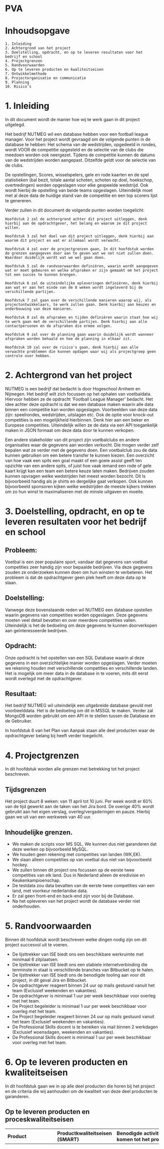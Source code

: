 # PVA

# Inhoudsopgave
```
1. Inleiding
2. Achtergrond van het project 
3. Doelstelling, opdracht, en op te leveren resultaten voor het bedrijf en school 
4. Projectgrenzen 
5. Randvoorwaarden 
6. Op te leveren producten en kwaliteitseisen 
7. Ontwikkelmethode 
8. Projectorganisatie en communicatie 
9. Planning 
10. Risico’s 
```


# 1. Inleiding
In dit document wordt de manier hoe wij te werk gaan in dit project uitgelegd.

Het bedrijf NUTMEG wil een database hebben voor een football league manager.
Voor het project wordt gevraagd om de volgende punten in de database te hebben:
Het schema van de wedstrijden, opgedeeld in rondes, wordt VOOR de competitie opgesteld en de selectie van de clubs die meedoen worden ook neergezet.
Tijdens de competitie kunnen de datums van de wedstrijden worden aangepast. Ditzelfde geldt voor de selectie van de clubs.

De opstellingen, Scores, wisselspelers, gele en rode kaarten en de spel statistieken (bal bezit, totale aantal schoten, schoten op doel, hoekschop, overtredingen) worden opgeslagen voor elke gespeelde wedstrijd. Ook wordt hierbij de opstelling van beide teams opgeslagen. Uiteindelijk moet met al deze data de huidige stand van de competitie en een top scorers lijst te genereren.

Verder zullen in dit document de volgende punten worden toegelicht:

    Hoofdstuk 2 zal de achtergrond achter dit project uitleggen, denk hierbij aan de opdrachtgever, het belang en waarom ze dit project willen.

    Hoofdstuk 3 zal het doel van dit project uitleggen, denk hierbij aan waarom dit project en wat er allemaal wordt verwacht.

    Hoofdstuk 4 zal over de projectgrenzen gaan, In dit hoofdstuk worden de grenzen aangegeven door aan te geven wat we net niet zullen doen. Waardoor duidelijk wordt wat we wel gaan doen.

    Hoofdstuk 5 zal de randvoorwaarden definiëren, waarin wordt aangegeven wat er moet gebeuren en welke afspraken er zijn gemaakt om het project tot een succes te kunnen brengen.

    Hoofdstuk 6 zal de uiteindelijke opleveringen definiëren, denk hierbij aan wat er aan het einde van de 8 weken wordt ingeleverd bij de verschillende partijen.

    Hoofdstuk 7 zal gaan over de verschillende manieren waarop wij, als projectontwikkelaars, te werk zullen gaan. Denk hierbij aan keuzes en onderbouwing van deze manieren.

    Hoofdstuk 8 zal de afspraken en tijden definiëren waarin staat hoe wij te werk gaan met de verschillende partijen. Denk hierbij aan alle contactpersonen en de afspraken die ermee volgen.

    Hoofdstuk 9 zal over de planning gaan waarin duidelijk wordt wanneer afspraken worden behaald en hoe de planning in elkaar zit.

    Hoofdstuk 10 zal over de risico's gaan, denk hierbij aan alle verwachte problemen die kunnen opdagen waar wij als projectgroep geen controle over hebben.

# 2. Achtergrond van het project
NUTMEG is een bedrijf dat bedacht is door Hogeschool Arnhem en Nijmegen. Het bedrijf wilt zich focussen op het ophalen van voetbaldata. Hiervoor hebben ze de opdracht 'Football League Manager' bedacht. Het idee achter deze opdracht is dat we een database maken waarin alle data binnen een competitie kan worden opgeslagen. Voorbeelden van deze data zijn: speelrondes, wedstrijden, uitslagen etc. Ook de optie voor knock-out competities is een mogelijkheid hierbinnen. Denk hier aan een beker en Europese competities. Uiteindelijk willen ze de data via een API toegankelijk maken in JSON formaat om deze data door te kunnen verkopen. 

Een andere stakeholder van dit project zijn voetbalclubs en andere organisaties waar de gegevens aan worden verkocht. Die mogen verder zelf bepalen wat ze verder met de gegevens doen. Een voetbalclub zou de data kunnen gebruiken om een betere transfer te kunnen kiezen. Een overzicht van hoe vaak een spits een goal maakt of een goeie assist geeft ten opzichte van een andere spits, of juist hoe vaak iemand een rode of gele kaart krijgt kan een team een betere keuze laten maken. Bedrijven zouden kunnen opvragen welke wedstrijden het meest worden bezocht. Dit Is bijvoorbeeld handig als je shirts en dergelijke gaat verkopen. Ook kunnen bijvoorbeeld sponsoren kijken welke wedstrijden de meeste kijkers trekken om zo hun winst te maximaliseren met de minste uitgaven en moeite.


# 3. Doelstelling, opdracht, en op te leveren resultaten voor het bedrijf en school
## Probleem:
Voetbal is een zeer populaire sport, vandaar dat gegevens van voetbal competities zeer handig zijn voor bepaalde bedrijven. Via deze gegevens zouden ze onderzoeken kunnen doen om hun winsten te verbeteren. Het probleem is dat de opdrachtgever geen plek heeft om deze data op te slaan.
## Doelstelling:
Vanwege deze bovenstaande reden wil NUTMEG een database opstellen waarin gegevens van competities worden opgeslagen. Deze gegevens moeten veel detail bevatten en over meerdere competities vallen. Uiteindelijk is het de bedoeling om deze gegevens te kunnen doorverkopen aan geïnteresseerde bedrijven.
## Opdracht:
Onze opdracht is het opstellen van een SQL Database waarin al deze gegevens in een overzichtelijke manier worden opgeslagen. Verder moeten we rekening houden met verschillende competities en verschillende landen. Het is mogelijk om meer data in de database in te voeren, mits dit eerst wordt overlegd met de opdrachtgever.
## Resultaat:
Het bedrijf NUTMEG wil uiteindelijk een uitgebreide database gevuld met voorbeelddata. Het is de bedoeling om dit in MSSQL te maken. Verder zal MongoDB worden gebruikt om een API in te stellen tussen de Database en de Gebruiker.

In hoofdstuk 6 van het Plan van Aanpak staan alle deel producten waar de opdrachtgever belang bij heeft verder toegelicht.

# 4. Projectgrenzen
In dit hoofdstuk worden alle grenzen met betrekking tot het project beschreven.

## Tijdsgrenzen
Het project duurt 8 weken: van 11 april tot 10 juni. Per week wordt er 60% van de tijd gewerkt aan de taken van het Jira bord. De overige 40% wordt gebruikt aan het eigen verslag, overleg/vergaderingen en pauze. Hierbij gaan we uit van een werkweek van 40 uur.

## Inhoudelijke grenzen.
- We maken de scripts voor MS SQL, We kunnen dus niet garanderen dat deze werken op bijvoorbeeld MySQL.
- We houden geen rekening met competities van landen (WK,EK).
- We slaan alleen competities op van voetbal dus niet van bijvoorbeeld hockey.
- We zullen binnen dit project ons focussen op de eerste twee competities van elk land. Dus in Nederland alleen de eredivisie en Keukenkampioenschap.
- De testdata zou data bevatten van de eerste twee competities van een land, met voorkeur nederlandse data.
- Er zal geen front-end en back-end zijn voor bij de Database. 
- Na het opleveren van het project wordt de database verder niet onderhouden.

# 5. Randvoorwaarden
Binnen dit hoofdstuk wordt beschreven welke dingen nodig zijn om dit project succesvol uit te voeren.  
- De lijsttrekker van ISE biedt ons een beschikbare werkruimte met minimaal 6 zitplaatsen.
- De lijsttrekker van ISE biedt ons een stabiele internetverbinding die tenminste in staat is verschillende branches van Bitbucket op te halen.
- De lijsttrekker van ISE biedt ons de benodigde tooling aan voor dit project, in dit geval Jira en Bitbucket.
- De opdrachtgever reageert binnen 24 uur op mails gestuurd vanuit het team (Exclusief weekenden en vakanties).
- De opdrachtgever is minimaal 1 uur per week beschikbaar voor overleg met het team.
- De Project begeleider is minimaal 1 uur per week beschikbaar voor overleg met het team.
- De Project begeleider reageert binnen 24 uur op mails gestuurd vanuit het team (Exclusief weekenden en vakanties).
- De Professional Skills docent is te bereiken via mail binnen 2 werkdagen (Exclusief woensdagen, weekenden en vakanties).
- De Professional Skills docent is minimaal 1 uur per week beschikbaar voor overleg met het team.

# 6. Op te leveren producten en kwaliteitseisen
In dit hoofdstuk gaan we in op alle deel producten die horen bij het project en de criteria die wij aanhouden om de kwaliteit van deze deel producten te garanderen.
## Op te leveren producten en proceskwaliteitseisen

| Product | Productkwaliteitseisen (SMART) | Benodigde activiteiten om te komen tot het product | Proceskwaliteitseisen (5xW 1xH) |
| :--- | :--- | :--- | :--- |
| Plan van Aanpak | Zie Definition of Done PvA | Lezen "Toelichting PvA V3.1", PvA hoofstukken schrijven met toelichting, interview met de opdrachtgever over onderwerpen PvA houden | Iedere taak met betrekking tot het Plan van Aanpak wordt na uitvoering gereviewd door minimaal 2 leden van team B2. De taken zijn te vinden op het JIRA bord van team B2. Het reviewen vindt plaats op Bitbucket en er wordt gecontroleerd op inhoud, spelling, taal en grammatica volgens de Definition of Done. Fouten in inhoud worden verbeterd in overleg, fouten in spelling, taal en grammatica worden direct verbeterd |
| Functioneel Ontwerp | Zie Definition of Done Functioneel ontwerp | Lezen "PP5_FO_TO_HappyTravel_NL_v1", Schrijven hoofdstukken Casus beschrijving, Concrete voorbeelden, CDM, Domeinen toelichten, omschrijving domein concepten, onderbouwing van cursus en constraints | Iedere taak met betrekking tot het Functioneel ontwerp wordt na uitvoering gereviewd door minimaal 2 leden van team B2. De taken zijn te vinden op het JIRA bord van team B2. Het reviewen vindt plaats op Bitbucket en er wordt gecontroleerd op inhoud, spelling, taal en grammatica volgens de Definition of Done. Fouten in inhoud worden verbeterd in overleg, fouten in spelling, taal en grammatica worden direct verbeterd |
| Technisch Ontwerp | Zie Definition of Done Technisch Ontwerp | Lezen "PP5_FO_TO_HappyTravel_NL_v1" schrijven hoofdstukken PDM, beschrijving tabellen en kolomen en intergrity rules | Iedere taak met betrekking tot het Technisch Ontwerp wordt na uitvoering gereviewd door minimaal 2 leden van team B2. De taken zijn te vinden op het JIRA bord van team B2. Het reviewen vindt plaats op Bitbucket en er wordt gecontroleerd op inhoud, spelling, taal en grammatica volgens de Definition of Done. Fouten in inhoud worden verbeterd in overleg, fouten in spelling, taal en grammatica worden direct verbeterd. |
| SQL Query's | Zie Definition of Done SQL query's | Lezen Templates van de query's op Bitbucket, sql query's schrijven | Iedere taak met betrekking tot SQL query's wordt na uitvoering gereviewd door minimaal 2 leden van team B2. De taken zijn te vinden op het JIRA bord van team B2. Het reviewen vindt plaats op Bitbucket en er wordt gecontroleerd op inhoud, spelling, taal en grammatica volgens de Definition of Done. Fouten in inhoud worden verbeterd in overleg, fouten in spelling, taal en grammatica worden direct verbeterd. |
| Overdracht document | Zie Definition of Done Overdracht document | Analyseren overdracht document van het OOSE Project om tot de correcte inhoud te komen, overdracht document schrijven | Iedere taak met betrekking tot het overdracht document wordt na uitvoering gereviewd door minimaal 2 leden van team B2. De taken zijn te vinden op het JIRA bord van team B2. Het reviewen vindt plaats op Bitbucket en er wordt gecontroleerd op inhoud, spelling, taal en grammatica volgens de Definition of Done. Fouten in inhoud worden verbeterd in overleg, fouten in spelling, taal en grammatica worden direct verbeterd. |
| Onderzoeksverslag | Zie Definition of Done Onderzoeksverslag | Er worden hoofd en deelvragen opgesteld, Er wordt antwoord gegeven op de hoofdvraag in de conclusie. Lezen template_onderzoeksverslag in Bitbucket| Iedere taak met betrekking tot het onderzoeksverslag wordt na uitvoering gereviewd door minimaal 2 leden van team B2. De taken zijn te vinden op het JIRA bord van team B2. Het reviewen vindt plaats op Bitbucket en er wordt gecontroleerd op inhoud, spelling, taal en grammatica volgens de Definition of Done. Fouten in inhoud worden verbeterd in overleg, fouten in spelling, taal en grammatica worden direct verbeterd. |
| Database | Zie Definition of Done Database | Lezen "PP0_1 Normaalvormen123 NL_v1.pdf" en "PP1_1 Datakwaliteit NL_v1.pdf", schrijven tabellen, constraints en triggers volgens het TO | Iedere taak met betrekking tot de database wordt na uitvoering gereviewd door minimaal 2 leden van team B2. De taken zijn te vinden op het JIRA bord van team B2. Het reviewen vindt plaats op Bitbucket en er wordt gecontroleerd op functionaliteit, inhoud, spelling, taal en grammatica volgens de Definition of Done. Fouten in functionaliteit en inhoud worden verbeterd in overleg, fouten in spelling, taal en grammatica worden direct verbeterd. |



## Definition of Done

### Plan van Aanpak
- Het document voldoet aan de AIM controlekaart.
- Het gehele document is in het Nederlands.
- Het document heeft de goedkeuring van de opdrachtgever, de projectbegeleider en de Professional Skills docent.

### Functioneel Ontwerp
- Het document voldoet aan de AIM controlekaart.
- Het gehele document is in het Nederlands.
- Het document heeft de goedkeuring van de opdrachtgever en de projectbegeleider.

### Technisch Ontwerp
- Het document voldoet aan de AIM controlekaart.
- Het gehele document is in het Nederlands.
- Het document heeft de goedkeuring van de opdrachtgever en de projectbegeleider.

### SQL query's
- De SQL query komt overeen met de bijbehorende template op Bitbucket.
- De SQL query is in het Engels.
- Stored procedures en triggers hebben bijbehorende unit tests.
 
###  Overdracht document
- Het document is in het Nederlands.
- Het document voldoet aan de AIM controlekaart.

### Onderzoeksverslag
- Het document is in het Nederlands.
- Het document voldoet aan de AIM controlekaart.
- Het document heeft de goedkeuring van de projectbegeleider.

### Database
- De database voldoet aan de 3de normaalvorm.
- De database is in het Engels.
- De database komt overeen met het Technisch Ontwerp.


# 7. Ontwikkelmethode
Voor dit project zal er met RUP worden gewerkt. RUP, Rational Unified Process, is een agile software ontwikkelmethode waarin de levenscyclus van een project in fasen is verdeeld. De vier fasen zijn Begin of startfase, uitwerkingsfase, bouw of constructiefase en overgangsfase. RUP is iteratief, dit komt omdat alle kernactiviteiten gedurende het hele project terugkeren. 

Elke fase wordt afgesloten met een mijlpaal. Dit is een punt waar kritische beslissingen gemaakt moeten worden. Om deze beslissingen te kunnen maken moeten de doelstellingen gehaald zijn.

In de methode RUP zijn ook een aantal rollen gedefinieerd. Wij hebben de volgende rollen voor ons project team. Verder in het document, bij hoofdstuk 8 staat verder uitgewerkt wie welke rol aanneemt tijdens het project.

### Tester 
De rol van Tester is verantwoordelijk voor het specificeren van test cases en het vastleggen daarvan in een Testontwerp. Daarnaast draagt hij zorg voor het uitvoeren ervan.

### Informatieanalist 
De rol van Informatieanalist is verantwoordelijk voor het helder krijgen van requirements en het modelleren van Use Cases, waardoor hij de functionaliteit en grenzen van het te bouwen systeem bepaalt en bewaakt.

### Use Case Ontwerper 
De rol van Use Case Ontwerper is verantwoordelijk voor het specificeren van Use Cases, inclusief schermontwerpen en schermverloop.
Softwarearchitect

### Softwarearchitect
De rol van Softwarearchitect is verantwoordelijk voor het maken, beargumenteren en documenteren van de technische keuzes in het project, die de architectuur en dus de technische grenzen en mogelijkheden voor de te bouwen applicatie bepalen. Tevens draagt de Softwarearchitect de verantwoordelijkheid voor het communiceren van de architectuur en ziet hij erop toe dat deze ook wordt geïmplementeerd.

### Programmeur
De rol van Programmeur is verantwoordelijk voor het technisch ontwerpen, ontwikkelen, documenteren en (het automatiseren van) testen van software.


### Fase 1: Start
Tijdens de eerst fase wordt de structuur en het basisidee van het project vastgesteld. het team vergadert over de noodzaak van het project maar ook over de levensvatbaarheid en geschiktheid. Onder de levensvatbaarheid en geschiktheid vallen ook de verwachte kosten en middelen die nodig zijn om het project te voltooien. Een aantal voorbeelden van resultaten na de eerste fase kunnen zijn:
- Een visieverklaring
- Eerste usecase (20% voltooid)
- Marktonderzoekresultaten
- Financiële prognose
- Risicobeoordeling
- Projectplan
- Bedrijfs- of verdienmodel
- Prototypen

### Fase 2: Uitwerking
Tijdens de uitwerkingsfase van het RUP worden de vereiste van het systeem beoordeeld en geanalyseerd. Op dit punt begint het project vorm te krijgen. Op dit punt analyseer je de problemen en leg je een fundering voor de toekomstige architectuur. Resultaten van de tweede fase zouden kunnen zijn:
- Usecase (80% voltooid)
- Beschrijving uitvoerbare architectuur
- Ontwikkelingsplan project
- Prototypen om risico’s aan te pakken
- Gebruikershandleiding

### Fase 3: Constructie
In de constructiefase wordt de software volledig gebouwd. De nadruk ligt op het bouwen van alle componenten en andere onderdelen van het systeem. Het grootste deel van de codering vindt plaats tijdens deze fase. Resultaten van de derde fase kunnen bestaan uit:
- Volledig voltooid softwaresysteem
- Handleidingen voor de gebruiker

### Fase 4: Overgang
In de overgangsfase is om het product over te dragen aan de nieuwe gebruiker. Op het moment dat de gebruiker het systeem in gebruik neemt komen er altijd nieuwe problemen naar boven. Dit vereist dat er veranderingen moeten worden aangebracht in het systeem. Het doel is echter wel om de overgang zo soepel te laten verlopen. Resultaten in de laatste fase kunnen bestaan uit: 
- Beta tests
- Conversie van bestaande databases gebruiker
- Training nieuwe gebruikers
- Uitrol product naar marketing en distributie

# 8. Projectorganisatie en communicatie
Buiten het ontwikkelteam zijn er een aantal andere mensen betrokken in dit project;
De Projectbegeleider van dit project is Frank Tempelman (Frank.Tempelman@han.nl). Hellen Visser is de professional skills coach (Helen.Visser@han.nl) en de opdrachtgever wordt gespeeld door Michel Koolwaaij (Michel.Koolwaaij@han.nl), met als personage de vertegenwoordiger van NUTMEG.

Met de projectbegeleider is geen vast contactmoment afgesproken. Deze heeft hij aangegeven later in te plannen. 
Met de opdrachtgever is afgesproken om in de constructie fase iedere iteratie de voortgang te laten zien. Dit is een licht overblijfsel van SCRUM die we behouden in dit project.
Met de professional skills coach is afgesproken om iedere Dinsdag van 13:00 tot 14:00 contact te hebben.


Het ontwikkelteam bestaat uit de volgende leden:
| Naam | Studentnummer | Student e-mail | Rup rol |
|------|---------------|----------------|---------|
| Ivar de Vries     | 635093 | i.devries@student.han.nl | Informatie Analyst |
| Wouter Verhoeven  | 518693 | w.verhoeven2@student.han.nl | Softwarearchitect |
| Timo Wagener      | 657282 | t.wagener@student.han.nl | Programmeur |
| Wijnand van Zyl   | 655269 | w.vanzyl@student.han.nl | Use case ontwerper |
| Bram Bakker       | 599907 | bmh.bakker@student.han.nl | Programmeur |
| Sietse Noordbruis | 581905 | s.noordbruis@student.han.nl | Tester |

# 9. Planning
(T) = Groepsproduct <br>
(I) = Individueel product <br>
| Week | Fase | Producten | cursus |
| :--- | :--- | :---  | :--- |
| Week 1 (11-4-2022 - 15-4-2022) | Inception-Iteratie | (T)PvA, (I)2 leerdoelen
| Week 2 (18-4-2022 - 22-4-2022) | Elaboration-Iteratie  |
| Week 3 (25-4-2022 - 29-4-2022) | Elaboration-Iteratie  | | NS lezing (25-4-2022 13:00)
| Week 4 (09-5-2022 - 13-5-2022) | Elaboration-Iteratie einde  10-5 & begin Constructie-Iteratie 1 | Eerste versie FO, Eerste versie TO, Architectueel Prototype en Eerste versie projectverslag
| Week 5 (16-5-2022 - 20-5-2022) | Constructie-Iteratie 1 einde 20-5 | Verbeterde versie FO, Verbeterde versie TO en Deel 1 van het systeem
| Week 6 (23-5-2022 - 27-5-2022) | Constructie-Iteratie 2 | Derde versie van FO, Volledige versie van TO
| Week 7 (30-5-2022 - 03-6-2022) | Constructie-Iteratie 2 einde 31-5 & begin Constructie-Iteratie 3 | FO, TO en Deel 2 van het systeem
| Week 8 (06-6-2022 - 10-6-2022) | Constructie-Iteratie 3 einde 10-6 | FO, TO, Deel 3 van het systeem en je project verslag in
| Week 9 (13-6-2022 - 17-6-2022) | Transitie-Iteratie | Volledige project
| Week 10 (20-6-2022 - 24-6-2022) | Transitie-Iteratie | Volledige project

Alle fases die in de planning staan beschreven staan gedetailleerd uitgelegd in het hoofdstuk ontwikkelmethode.

## Standaard contactmomenten <br>
| Weekdag | Tijd | Uitgenodigde |
|:--- |:---  | :---
|Dinsdag | 13:00-14:00 | Helen Visser

## Inlever momenten
| Datum | Tijd | product|
|:--- |:---  | :--- |
|15-04-2022 | 16:00 | Individuele projectvoorbereiding |
|15-05-2022 | 16:00 | Groepsbeoordeling tussentijds|
|15-05-2022 | 16:00 | Verantwoording projectbijdrage |
|09-06-2022 | 16:00 | Groepsbeoordeling aan het eind |
|09-06-2022 | 16:00 | Verantwoording projectbijdrage aan het eind | 

## Overige vrije dagen
| Datum | Dag |
|:--- |:---  |
|15-4-2022 | Goede vrijdag |
|18-4-2022 | 2e paasdag |
|27-4-2022 | Koningsdag |
|02-5-2022 - 06-5-2022 | Mei vakantie |
|26-5-2022 | Hemelvaartsdag |
|27-5-2022 | Dag na Hemelvaart |

# 10. Risico’s
Dit hoofdstuk is een soort 'final check''. Een risico is iets wat buiten onze macht/invloed op kan treden, en als het optreedt dan wordt de doelstelling van het project niet voldoende behaald. Deze risico's worden in het tabel hieronder weergegeven. Hierdoor lopen we niet zomaar vast en zal het probleem niet zoveel tijd kosten omdat we van te voren al bedacht hebben hoe we het probleem gaan oplossen.
| Risico | Kans | Impact| Tegenmaatregel| uitwijkstrategie|
|------|---------------|----------------| -------------| ---------|
| Crashen van IDE | Klein   | Middel | Goed gebruik maken van git technieken om de schade te beperken | Andere IDE vinden|  
| Langdurige Absentie van teamlid| Klein  | Groot |  Taken opnieuw inplannen |  Contact zoeken met teamlid en afspreken wat er gaat gebeuren|
| Trein rijdt niet | Klein| Middel | Thuis werken| ander vervoer regelen|
|Wifi op de HAN werkt niet|Klein| Middel |Werken op 4G of offline verder werken| Thuis werken|
|Geen contact krijgen met opdrachtgever| Klein| Groot|-|Naar de project begeleider gaan|
|School gaat dicht en terug online|Klein|Middel|-|Met de projectbegeleider hoe we verder gaan
|Voorbeeldgegevens voor de database zijn niet automatisch of geautomatiseerd te bemachtigen| Middel | Middel | - | Gegevens handmatig overschrijven |
| Dataverlies. | Klein | Groot | Dagelijks Back-ups maken van de gemaakte content.| Planning aanpassen en de verloren data zo snel mogelijk herstellen |
| Groepslid kan door omstandigheden tijdelijk niet aan project werken. | Middel | Middel | De projectgroep zorgt er voor dat kennis over een specifiek onderwerp gedeeld wordt met het team. Zo ontstaan er geen specialisten die onmisbaar zijn voor het projectteam. | Taken van de des betreffende teamlid opvangen en verdelen onder de resterende teamleden.
Taken komen door tijd te kort niet af. | Groot | Middel | Tijden altijd iets ruimer schatten dan verwachting | Planning aanpassen en prioriteiten stellen voor de komende taken.
Groepslid stop per direct met de opleiding. | Klein | Groot | Groepslid gemotiveerd houden en ernaar laten streven om te blijven werken. | Taken schrappen en prioriteiten stellen voor de overige taken.
Groepsleden hebben een wisselende kennis van de gebruikte technieken | Middel | Middel | Groepsleden met gebrek aan kennis tijdens het project bijleren. | Groepsleden hoeven niet te werken aan irrelevante onderdelen waarvan zij geen kennis hebben.
De eindgebruikers ervaren de applicatie anders dan voorzien | Klein | Groot | De eindgebruikers betrekken tijdens de ontwikkeling | De eindgebruikers voorzien van applicatiehandleiding.
De product owner ziet zelf risico’s (bijv. financiële problemen of fusering) | Klein | Groot | Tijdens het ontwikkelproces de product owner blijven vragen naar mogelijke risico’s